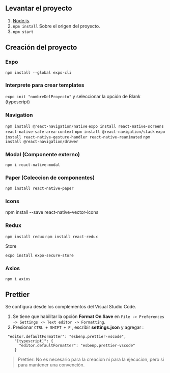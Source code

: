 ## Levantar el proyecto

1. [Node.js](https://nodejs.org/es/ "Node.js").
2. `npm install` Sobre el origen del proyecto.
3. `npm start`

## Creación del proyecto

### Expo

`npm install --global expo-cli`

### Interprete para crear templates

`expo init "nombreDelProyecto"` y seleccionar la opción de Blank (typescript)

### Navigation

`npm install @react-navigation/native`
`expo install react-native-screens react-native-safe-area-context`
`npm install @react-navigation/stack`
`expo install react-native-gesture-handler react-native-reanimated`
`npm install @react-navigation/drawer`

### Modal (Componente externo)

`npm i react-native-modal`

### Paper (Coleccion de componentes)

`npm install react-native-paper`

### Icons

npm install --save react-native-vector-icons

### Redux

`npm install redux`
`npm install react-redux`

Store

`expo install expo-secure-store`

### Axios

`npm i axios`

## Prettier

Se configura desde los complementos del Visual Studio Code.

1.  Se tiene que habilitar la opción **Format On Save** en `File -> Preferences -> Settings -> Text editor -> Formatting`.
2.  Presionar `CTRL + SHIFT + P` , escribir **settings.json** y agregar :

```
 "editor.defaultFormatter": "esbenp.prettier-vscode",
    "[typescript]": {
      "editor.defaultFormatter": "esbenp.prettier-vscode"
    }
```

> Prettier: No es necesario para la creacion ni para la ejecucion, pero si para mantener una convención.

